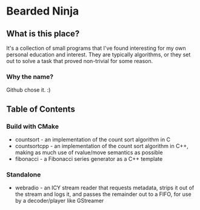 Bearded Ninja
=============

## What is this place?

It's a collection of small programs that I've found interesting for my own
personal education and interest. They are typically algorithms, or they set
out to solve a task that proved non-trivial for some reason.

### Why the name?

Github chose it. :)

## Table of Contents

### Build with CMake
- countsort - an implementation of the count sort algorithm in C
- countsortcpp - an implementation of the count sort algorithm in C++, making as much use of rvalue/move semantics as possible
- fibonacci - a Fibonacci series generator as a C++ template

### Standalone
- webradio - an ICY stream reader that requests metadata, strips it out of the stream and logs it, and passes the remainder out to a FIFO, for use by a decoder/player like GStreamer

